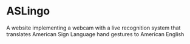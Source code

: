 # ASLingo
A website implementing a webcam with a live recognition system that translates American Sign Language hand gestures to American English
